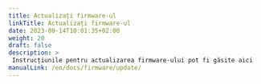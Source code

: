 ```yaml
---
title: Actualizați firmware-ul
linkTitle: Actualizați firmware-ul
date: 2023-09-14T10:01:35+02:00
weight: 20
draft: false
description: >
 Instrucțiunile pentru actualizarea firmware-ului pot fi găsite aici
manualLink: /en/docs/firmware/update/
---
```

